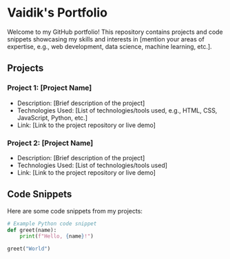 # Vaidik's Portfolio

Welcome to my GitHub portfolio! This repository contains projects and code snippets showcasing my skills and interests in [mention your areas of expertise, e.g., web development, data science, machine learning, etc.].

## Projects

### Project 1: [Project Name]

- Description: [Brief description of the project]
- Technologies Used: [List of technologies/tools used, e.g., HTML, CSS, JavaScript, Python, etc.]
- Link: [Link to the project repository or live demo]

### Project 2: [Project Name]

- Description: [Brief description of the project]
- Technologies Used: [List of technologies/tools used]
- Link: [Link to the project repository or live demo]

## Code Snippets

Here are some code snippets from my projects:

```python
# Example Python code snippet
def greet(name):
    print(f"Hello, {name}!")

greet("World")
